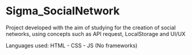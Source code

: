 # Sigma_SocialNetwork
Project developed with the aim of studying for the creation of social networks, using concepts such as API request, LocalStorage and UI/UX

Languages ​​used:
HTML - CSS - JS (No frameworks)
